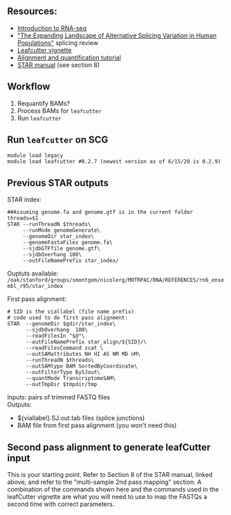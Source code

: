 ## Resources: 
- [Introduction to RNA-seq](https://www.youtube.com/watch?v=tlf6wYJrwKY&list=PLblh5JKOoLUJo2Q6xK4tZElbIvAACEykp)
- ["The Expanding Landscape of Alternative Splicing Variation in Human Populations"](https://www-cell-com.stanford.idm.oclc.org/ajhg/pdf/S0002-9297(17)30454-8.pdf) splicing review
- [Leafcutter vignette](http://davidaknowles.github.io/leafcutter/)
- [Alignment and quantification tutorial](https://github.com/smontgomlab/bios201/tree/master/Workshop2)
- [STAR manual](https://physiology.med.cornell.edu/faculty/skrabanek/lab/angsd/lecture_notes/STARmanual.pdf) (see section 8)

## Workflow 
1. Requantify BAMs?
2. Process BAMs for `leafcutter`
3. Run `leafcutter`

## Run `leafcutter` on SCG
```{bash}
module load legacy
module load leafcutter #0.2.7 (newest version as of 6/15/20 is 0.2.9)  
```
## Previous STAR outputs  
STAR index:  
```{bash}
##Assuming genome.fa and genome.gtf is in the current folder
threads=$1
STAR --runThreadN $threads\
     --runMode genomeGenerate\
     --genomeDir star_index\
     --genomeFastaFiles genome.fa\
     --sjdbGTFfile genome.gtf\
     --sjdbOverhang 100\
     --outFileNamePrefix star_index/ 
```
Ouptuts available: `/oak/stanford/groups/smontgom/nicolerg/MOTRPAC/RNA/REFERENCES/rn6_ensembl_r95/star_index`  

First pass alignment:  
```{bash}
# SID is the viallabel (file name prefix)
# code used to do first pass alignment:
STAR  --genomeDir $gdir/star_index\
      --sjdbOverhang  100\
      --readFilesIn "$@"\
      --outFileNamePrefix star_align/${SID}/\
      --readFilesCommand zcat \
      --outSAMattributes NH HI AS NM MD nM\
      --runThreadN $threads\
      --outSAMtype BAM SortedByCoordinate\
      --outFilterType BySJout\
      --quantMode TranscriptomeSAM\
      --outTmpDir $tmpdir/tmp
```
Inputs: pairs of trimmed FASTQ files  
Outputs:   
- ${viallabel}.SJ.out.tab files (splice junctions)  
- BAM file from first pass alignment (you won't need this)  

## Second pass alignment to generate leafCutter input 
This is your starting point. Refer to Section 8 of the STAR manual, linked above, and refer to the "multi-sample 2nd pass mapping" section. A combination of the commands shown here and the commands used in the leafCutter vignette are what you will need to use to map the FASTQs a second time with correct parameters.  
